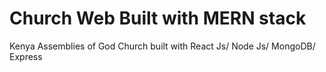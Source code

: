 # Church Web Built with MERN stack

Kenya Assemblies of God Church built with React Js/ Node Js/ MongoDB/ Express 



